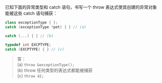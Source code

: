 已知下面的异常类型和 catch 语句，书写一个 throw 表达式使其创建的异常对象能被这些 catch 语句捕获：

```cpp
class exceptionType { };
catch (exceptionType *pet) { } // (a)

catch (...) { } // (b)

typedef int EXCPTYPE;
catch (EXCPTYPE) { } // (c)
```

> 答：  
> (a) `throw &exceptionType();`  
> (b) throw 任何类型的表达式都能被捕获  
> (c) `throw 42;`

